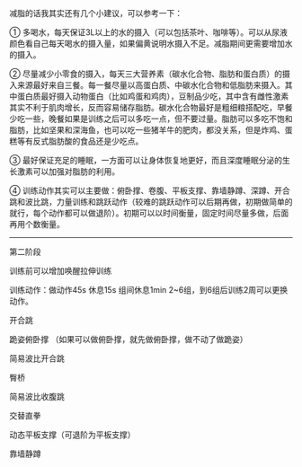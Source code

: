 减脂的话我其实还有几个小建议，可以参考一下：

① 多喝水，每天保证3L以上的水的摄入（可以包括茶叶、咖啡等）。可以从尿液颜色看自己每天喝水的摄入量，如果偏黄说明水摄入不足。减脂期间更需要增加水的摄入。

② 尽量减少小零食的摄入，每天三大营养素（碳水化合物、脂肪和蛋白质）的摄入来源最好来自三餐。每一餐尽量以高蛋白质、中碳水化合物和低脂肪来摄入。其中蛋白质最好摄入动物蛋白（比如鸡蛋和鸡肉），豆制品少吃，其中含有雌性激素其实不利于肌肉增长，反而容易储存脂肪。碳水化合物最好是粗细粮搭配吃，早餐少吃一些，晚餐如果是训练之后可以多吃一点，但不要过量。脂肪可以多吃不饱和脂肪，比如坚果和深海鱼，也可以吃一些猪羊牛的肥肉，都没关系，但是炸鸡、蛋糕等有反式脂肪酸的食品还是少吃点。

③ 最好保证充足的睡眠，一方面可以让身体恢复地更好，而且深度睡眠分泌的生长激素可以加强对脂肪的利用。

④ 训练动作其实可以主要做：俯卧撑、卷腹、平板支撑、靠墙静蹲、深蹲、开合跳和波比跳，力量训练和跳跃动作（较难的跳跃动作可以后期再做，初期做简单的就行，每个动作都可以做退阶）。初期可以以时间衡量，固定时间尽量多做，后面再用个数衡量。

---

第二阶段

训练前可以增加唤醒拉伸训练

训练动作：做动作45s 休息15s 组间休息1min 2~6组，到6组后训练2周可以更换动作。

开合跳 

跪姿俯卧撑 （如果可以做俯卧撑，就先做俯卧撑，做不动了做跪姿）

简易波比开合跳

臀桥

简易波比收腹跳

交替直拳

动态平板支撑（可退阶为平板支撑）

靠墙静蹲





